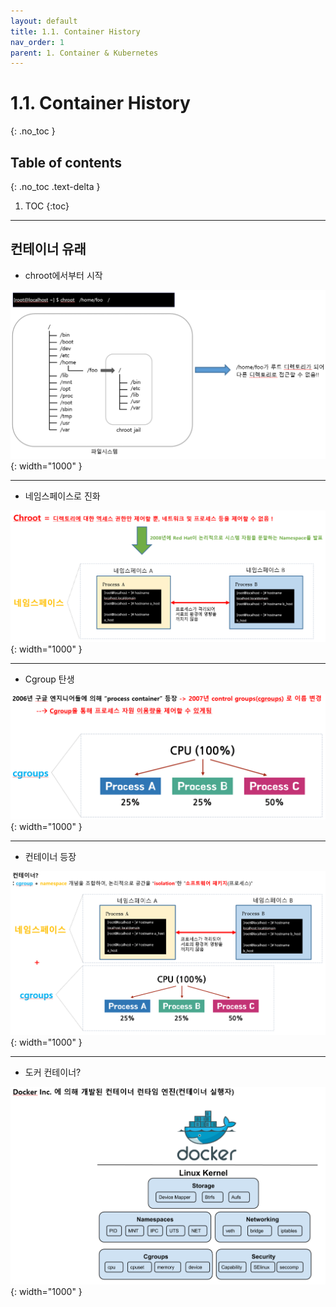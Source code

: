 ```yaml
---
layout: default
title: 1.1. Container History
nav_order: 1
parent: 1. Container & Kubernetes
---
```


# 1.1. Container History
{: .no_toc }

## Table of contents
{: .no_toc .text-delta }

1. TOC
{:toc}
---

## 컨테이너 유래

- chroot에서부터 시작

![0_container_history_chroot.png](/assets/images/base/0_container_history_chroot.png){: width="1000" }

---
- 네임스페이스로 진화

![0_container_history_namespace.png](/assets/images/base/0_container_history_namespace.png){: width="1000" }

---
- Cgroup 탄생

![0_container_history_cgroup.png](/assets/images/base/0_container_history_cgroup.png){: width="1000" }

---
- 컨테이너 등장

![0_container_history_summary.png](/assets/images/base/0_container_history_summary.png){: width="1000" }

---
- 도커 컨테이너?

![0_container_history_docker.png](/assets/images/base/0_container_history_docker.png){: width="1000" }